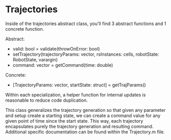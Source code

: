 # Trajectories

Inside of the trajectories abstract class, you'll find 3 abstract functions and 1 concrete function.

Abstract:
- valid: bool = validate(throwOnError: bool)
- setTrajectory(trajectoryParams: vector, rsInstances: cells, robotState: RobotState, varargin)
- command: vector =  getCommand(time: double)

Concrete:
- [TrajectoryParams: vector, startState: struct] = getTrajParams()

Within each specialization, a helper function for internal updates is reasonable to reduce code duplication.

This class generalizes the trajectory generation so that given any parameter and setup create a starting state, we can create a command value for any given point of time since the start state.
This way, each trajectory encapsulates purely the trajectory generation and resulting command.
Additional specific documentation can be found within the Trajectory.m file.